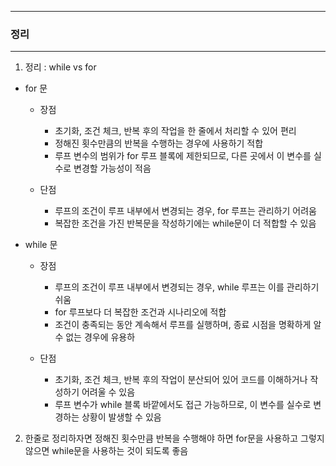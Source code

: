 -----
### 정리
-----
1. 정리 : while vs for
  - for 문
    + 장점
       * 초기화, 조건 체크, 반복 후의 작업을 한 줄에서 처리할 수 있어 편리
       * 정해진 횟수만큼의 반복을 수행하는 경우에 사용하기 적합
       * 루프 변수의 범위가 for 루프 블록에 제한되므로, 다른 곳에서 이 변수를 실수로 변경할 가능성이 적음

    + 단점
       * 루프의 조건이 루프 내부에서 변경되는 경우, for 루프는 관리하기 어려움
       * 복잡한 조건을 가진 반복문을 작성하기에는 while문이 더 적합할 수 있음

  - while 문
    + 장점
       * 루프의 조건이 루프 내부에서 변경되는 경우, while 루프는 이를 관리하기 쉬움
       * for 루프보다 더 복잡한 조건과 시나리오에 적합
       * 조건이 충족되는 동안 계속해서 루프를 실행하며, 종료 시점을 명확하게 알 수 없는 경우에 유용하

    + 단점
       * 초기화, 조건 체크, 반복 후의 작업이 분산되어 있어 코드를 이해하거나 작성하기 어려울 수 있음
       * 루프 변수가 while 블록 바깥에서도 접근 가능하므로, 이 변수를 실수로 변경하는 상황이 발생할 수 있음

2. 한줄로 정리하자면 정해진 횟수만큼 반복을 수행해야 하면 for문을 사용하고 그렇지 않으면 while문을 사용하는 것이 되도록 좋음

